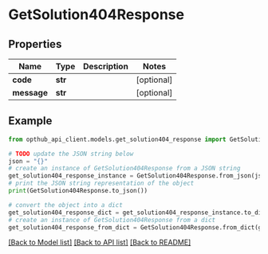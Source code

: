 # GetSolution404Response


## Properties

Name | Type | Description | Notes
------------ | ------------- | ------------- | -------------
**code** | **str** |  | [optional] 
**message** | **str** |  | [optional] 

## Example

```python
from opthub_api_client.models.get_solution404_response import GetSolution404Response

# TODO update the JSON string below
json = "{}"
# create an instance of GetSolution404Response from a JSON string
get_solution404_response_instance = GetSolution404Response.from_json(json)
# print the JSON string representation of the object
print(GetSolution404Response.to_json())

# convert the object into a dict
get_solution404_response_dict = get_solution404_response_instance.to_dict()
# create an instance of GetSolution404Response from a dict
get_solution404_response_from_dict = GetSolution404Response.from_dict(get_solution404_response_dict)
```
[[Back to Model list]](../README.md#documentation-for-models) [[Back to API list]](../README.md#documentation-for-api-endpoints) [[Back to README]](../README.md)


